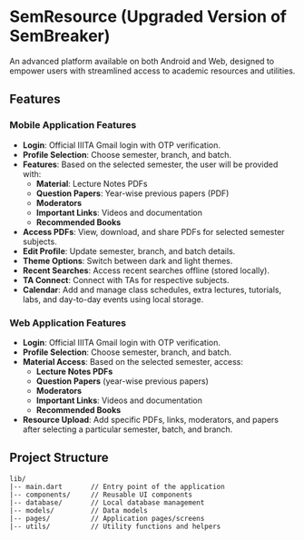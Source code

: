 # SemResource (Upgraded Version of SemBreaker)

An advanced platform available on both Android and Web, designed to empower users with streamlined access to academic resources and utilities.

## Features

### Mobile Application Features
- **Login**: Official IIITA Gmail login with OTP verification.
- **Profile Selection**: Choose semester, branch, and batch.
- **Features**: Based on the selected semester, the user will be provided with:
  - **Material**: Lecture Notes PDFs
  - **Question Papers**: Year-wise previous papers (PDF)
  - **Moderators**
  - **Important Links**: Videos and documentation
  - **Recommended Books**
- **Access PDFs**: View, download, and share PDFs for selected semester subjects.
- **Edit Profile**: Update semester, branch, and batch details.
- **Theme Options**: Switch between dark and light themes.
- **Recent Searches**: Access recent searches offline (stored locally).
- **TA Connect**: Connect with TAs for respective subjects.
- **Calendar**: Add and manage class schedules, extra lectures, tutorials, labs, and day-to-day events using local storage.

### Web Application Features
- **Login**: Official IIITA Gmail login with OTP verification.
- **Profile Selection**: Choose semester, branch, and batch.
- **Material Access**: Based on the selected semester, access:
  - **Lecture Notes PDFs**
  - **Question Papers** (year-wise previous papers)
  - **Moderators**
  - **Important Links**: Videos and documentation
  - **Recommended Books**
- **Resource Upload**: Add specific PDFs, links, moderators, and papers after selecting a particular semester, batch, and branch.

## Project Structure
```plaintext
lib/
|-- main.dart       // Entry point of the application
|-- components/     // Reusable UI components
|-- database/       // Local database management
|-- models/         // Data models
|-- pages/          // Application pages/screens
|-- utils/          // Utility functions and helpers

